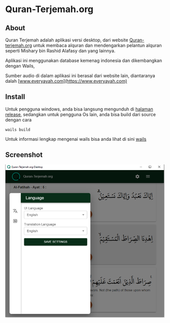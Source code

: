 # Quran-Terjemah.org

## About

Quran Terjemah adalah aplikasi versi desktop, dari website [Quran-terjemah.org](https://quran-terjemah.org) untuk membaca alquran dan mendengarkan pelantun alquran seperti Mishary bin Rashid Alafasy dan yang lainnya.

Aplikasi ini menggunakan database kemenag indonesia dan dikembangkan dengan Wails,

Sumber audio di dalam aplikasi ini berasal dari website lain, diantaranya dalah [www.everyayah.com](https://www.everyayah.com) 
 

## Install

Untuk pengguna windows, anda bisa langsung mengunduh di [halaman release](https://github.com/nnttoo/quran-terjemah_org/releases/latest),
sedangkan untuk pengguna Os lain, anda bisa build dari source dengan cara   

```
wails build 
```
 
Untuk informasi lengkap mengenai wails bisa anda lihat di sini [wails](https://wails.io/)

## Screenshot

![ss](./screenshot/ss.png)